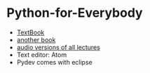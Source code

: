 # Python-for-Everybody
- [TextBook](https://www.coursera.org/learn/python/supplement/AtKA1/textbook-python-for-everybody-exploring-data-in-python-3)
- [another book](https://runestone.academy/runestone/books/published/pythonds/index.html)
- [audio versions of all lectures](https://www.coursera.org/learn/python/supplement/jxqlE/audio-versions-of-all-lectures)
- Text editor: Atom
- Pydev comes with eclipse 
